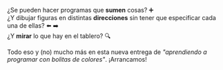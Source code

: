 ¿Se pueden hacer programas que **sumen** cosas? :heavy_plus_sign:
<br>
¿Y dibujar figuras en distintas **direcciones** sin tener que especificar cada una de ellas? :arrow_left: :arrow_right:
<br>
¿Y **mirar** lo que hay en el tablero? :mag:

Todo eso y (no) mucho más en esta nueva entrega de _"aprendiendo a programar con bolitas de colores"_. ¡Arrancamos!